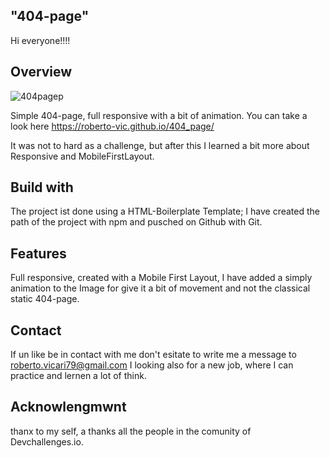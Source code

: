 ## "404-page" 

Hi everyone!!!!

## Overview
![404pagep](https://user-images.githubusercontent.com/80577440/168497251-e889d7db-3445-4afd-b4b3-303104eb4b3b.png)

Simple 404-page, full responsive with a bit of animation.
You can take a look here https://roberto-vic.github.io/404_page/ 

It was not to hard as a challenge, but after this I learned a bit more about Responsive and MobileFirstLayout.

## Build with

The project ist done using a HTML-Boilerplate Template; I have created the path of the project with npm and pusched on Github with Git.

## Features

Full responsive, created with a Mobile First Layout, I have added a simply animation to the Image for give it a bit of movement and not the 
classical static 404-page. 

## Contact

If un like be in contact with me don't esitate to write me a message to roberto.vicari79@gmail.com 
I looking also for a new job, where I can practice and lernen a lot of think.

## Acknowlengmwnt 

thanx to my self, a thanks all the people in the comunity of Devchallenges.io.
